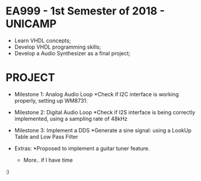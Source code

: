 # EA999 - 1st Semester of 2018 - UNICAMP

- Learn VHDL concepts;
- Develop VHDL programming skills;
- Develop a Audio Synthesizer as a final project;


# PROJECT
- Milestone 1: Analog Audio Loop
    *Check if I2C interface is working properly, setting up WM8731.

- Milestone 2: Digital Audio Loop
    *Check if I2S interface is being correctly implemented, using a sampling rate of 48kHz

- Milestone 3: Implement a DDS 
    *Generate a sine signal: using a LookUp Table and Low Pass Filter

- Extras:
    *Proposed to implement a guitar tuner feature.
    * More.. if I have time

:)
